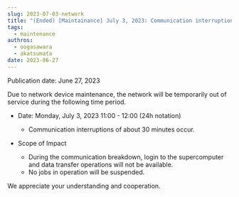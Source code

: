 ```yaml
---
slug: 2023-07-03-network
title: "(Ended) [Maintainance] July 3, 2023: Communication interruption due to network device maintenance"
tags:
  - maintenance
authros:
  - oogasawara
  - akatsumata
date: 2023-06-27
---
```


Publication date: June 27, 2023

Due to network device maintenance, the network will be temporarily out of service during the following time period.

- Date: Monday, July 3, 2023 11:00 - 12:00 (24h notation)
  - Communication interruptions of about 30 minutes occur.

- Scope of Impact
  - During the communication breakdown, login to the supercomputer and data transfer operations will not be available.
  - No jobs in operation will be suspended.

We appreciate your understanding and cooperation.
